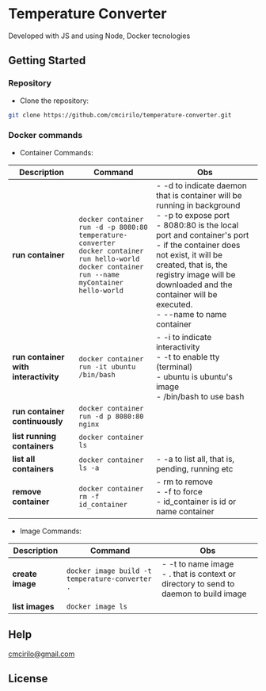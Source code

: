 # Temperature Converter

Developed with JS and using Node, Docker tecnologies

## Getting Started

### Repository

- Clone the repository:

```sh
git clone https://github.com/cmcirilo/temperature-converter.git
```

### Docker commands

- Container Commands:

| Description                          | Command                                                                                                                                                           | Obs                                                                                                                                                                                                                                                                                                                                          |
| ------------------------------------ | ----------------------------------------------------------------------------------------------------------------------------------------------------------------- | -------------------------------------------------------------------------------------------------------------------------------------------------------------------------------------------------------------------------------------------------------------------------------------------------------------------------------------------- |
| **run container**                    | `docker container run -d -p 8080:80 temperature-converter` <br /> `docker container run hello-world` <br /> `docker container run --name myContainer hello-world` | - -d to indicate daemon that is container will be running in background <br /> - -p to expose port <br /> - 8080:80 is the local port and container's port<br /> - if the container does not exist, it will be created, that is, the registry image will be downloaded and the container will be executed. <br /> - --name to name container |
| **run container with interactivity** | `docker container run -it ubuntu /bin/bash`                                                                                                                       | - -i to indicate interactivity<br /> - -t to enable tty (terminal) <br /> - ubuntu is ubuntu's image <br /> - /bin/bash to use bash                                                                                                                                                                                                          |
| **run container continuously**       | `docker container run -d p 8080:80 nginx`                                                                                                                         |                                                                                                                                                                                                                                                                                                                                              |
| **list running containers**          | `docker container ls`                                                                                                                                             |                                                                                                                                                                                                                                                                                                                                              |
| **list all containers**              | `docker container ls -a`                                                                                                                                          | - -a to list all, that is, pending, running etc                                                                                                                                                                                                                                                                                              |
| **remove container**                 | `docker container rm -f id_container`                                                                                                                             | - rm to remove<br /> - -f to force <br /> - id_container is id or name container                                                                                                                                                                                                                                                             |

- Image Commands:

| Description      | Command                                         | Obs                                                                                         |
| ---------------- | ----------------------------------------------- | ------------------------------------------------------------------------------------------- |
| **create image** | `docker image build -t temperature-converter .` | - -t to name image <br /> - . that is context or directory to send to daemon to build image |
| **list images**  | `docker image ls`                               |                                                                                             |

## Help

cmcirilo@gmail.com

## License
